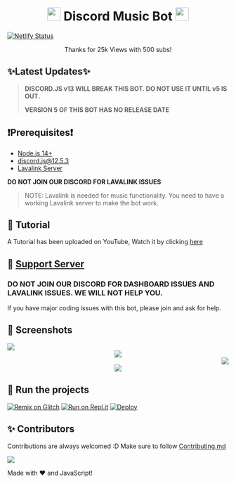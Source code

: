 <h1 align="center"><img src="./assets/logo.gif" width="30px"> Discord Music Bot <img src="./assets/logo.gif" width="30px"></h1>

[![Netlify Status](https://api.netlify.com/api/v1/badges/2a5e9006-1edf-426c-8e30-d5bb7c2a797d/deploy-status)](https://app.netlify.com/sites/angry-turing-cd85c2/deploys)

<p align="center">Thanks for 25k Views with 500 subs!</p>

## ✨Latest Updates✨

> **DISCORD.JS v13 WILL BREAK THIS BOT. DO NOT USE IT UNTIL v5 IS OUT.**
>
> **VERSION 5 OF THIS BOT HAS NO RELEASE DATE**

## ❗Prerequisites❗
- [Node.js 14+](https://nodejs.org/en/download/)
- discord.js@12.5.3
- [Lavalink Server](https://github.com/freyacodes/Lavalink#server-configuration)

**DO NOT JOIN OUR DISCORD FOR LAVALINK ISSUES**

> NOTE: Lavalink is needed for music functionality. You need to have a working Lavalink server to make the bot work.


## 📝 Tutorial

A Tutorial has been uploaded on YouTube, Watch it by clicking [here](https://www.youtube.com/watch?v=p4lP96Tiv9s)

## 📝 [Support Server](https://discord.gg/D9SkzTZxrM)

### **DO NOT JOIN OUR DISCORD FOR DASHBOARD ISSUES AND LAVALINK ISSUES. WE WILL NOT HELP YOU.**

If you have major coding issues with this bot, please join and ask for help.

## 📸 Screenshots

<div align="left"><img src="/assets/Screenshot_1.png"></div><div align="center"><img src="/assets/Screenshot_2.png"></div><div align="right"><img src="/assets/Screenshot_3.png"></div>

<div align="center"><img src="/assets/Features.png"></div>

## 💨 Run the projects

[![Remix on Glitch](https://cdn.glitch.com/2703baf2-b643-4da7-ab91-7ee2a2d00b5b%2Fremix-button.svg)](https://glitch.com/edit/#!/import/github/jonatasJS/Discord-MusicBot)
[![Run on Repl.it](https://repl.it/badge/github/jonatasJS/Discord-MusicBot)](https://repl.it/github/jonatasJS/Discord-MusicBot)
[![Deploy](https://www.herokucdn.com/deploy/button.svg)](https://heroku.com/deploy?template=https://github.com/jonatasJS/Discord-MusicBot)

## ✨ Contributors

Contributions are always welcomed :D Make sure to follow [Contributing.md](/CONTRIBUTING.md)

<a href="https://github.com/jonatasJS/Discord-MusicBot/graphs/contributors">
  <img src="https://contributors-img.web.app/image?repo=jonatasJS/Discord-MusicBot" />
</a>

<br/>

Made with :heart: and JavaScript!
